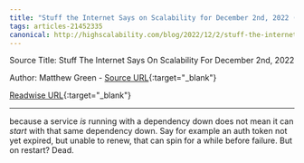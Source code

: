```yaml
---
title: "Stuff the Internet Says on Scalability for December 2nd, 2022 (426386210)"
tags: articles-21452335
canonical: http://highscalability.com/blog/2022/12/2/stuff-the-internet-says-on-scalability-for-december-2nd-2022.html
---
```


Source Title: Stuff The Internet Says On Scalability For December 2nd, 2022

Author: Matthew Green - [Source URL](http://highscalability.com/blog/2022/12/2/stuff-the-internet-says-on-scalability-for-december-2nd-2022.html){:target="_blank"}

[Readwise URL](https://readwise.io/open/426386210){:target="_blank"}

---

because a service *is* running with a dependency down does not mean it can *start* with that same dependency down. Say for example an auth token not yet expired, but unable to renew, that can spin for a while before failure. But on restart? Dead.
